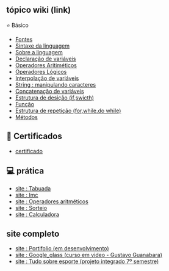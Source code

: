 
## tópico wiki (link)
:star: Básico

* [Fontes](https://github.com/leandroluizpereira/web-design-frond-end/wiki)
* [Sintaxe da linguagem ](https://github.com/leandroluizpereira/web-design-frond-end/wiki/1-sintaxe-da-linguagem)
* [Sobre a linguagem](https://github.com/leandroluizpereira/web-design-frond-end/wiki/1.1-sobre-a-linguagem-javascript)
* [Declaração de variáveis](https://github.com/leandroluizpereira/web-design-frond-end/wiki/1.2-Declara%C3%A7%C3%A2o-de-vari%C3%A1veis)
* [Operadores Aritiméticos](https://github.com/leandroluizpereira/web-design-frond-end/wiki/1.3-Operadores-Aritim%C3%A9ticos)
* [Operadores Lógicos](https://github.com/leandroluizpereira/web-design-frond-end/wiki/1.4-Operadores-L%C3%B3gico)
* [Interpolação de variáveis](https://github.com/leandroluizpereira/web-design-frond-end/wiki/1.5-Interpola%C3%A7%C3%A2o-de-vari%C3%A1veis)
* [String : manipulando caracteres](https://github.com/leandroluizpereira/web-design-frond-end/wiki/1.6-String-:-manipulando-caracteres)
* [Concatenação de variáveis](https://github.com/leandroluizpereira/web-design-frond-end/wiki/1.7-Concatena%C3%A7%C3%A2o-de-vari%C3%A1veis)
* [Estrutura de desição (if,swicth) ](https://github.com/leandroluizpereira/web-design-frond-end/wiki/1.8-Estrutura-de-desi%C3%A7%C3%A3o-(if,swicth))
* [Função](https://github.com/leandroluizpereira/web-design-frond-end/wiki/1.9-fun%C3%A7%C3%A2o)
* [Estrutura de repetição (for,while,do while)](https://github.com/leandroluizpereira/web-design-frond-end/wiki/1.99--Estrutura-de-repeti%C3%A7%C3%A2o-(for,while,do-while))
* [Métodos](https://github.com/leandroluizpereira/web-design-frond-end/wiki/2.0-M%C3%A9todos)

## 🥇 Certificados
* [certificado](https://github.com/leandroluizpereira/web-design-frond-end/wiki/certificados)

## 💻 prática 

* [site : Tabuada](https://leandroluizpereira.github.io/site-tabuada/)
* [site : Imc](https://leandroluizpereira.github.io/site-imc/)
* [site : Operadores aritméticos](https://leandroluizpereira.github.io/site-operadores-aritmeticos/)
* [site : Sorteio](https://leandroluizpereira.github.io/site-sorteio/)
* [site : Calculadora](https://leandroluizpereira.github.io/site_calculadora/)


## site completo 
* [site : Portifolio (em desenvolvimento)](https://leandroluizpereira.github.io/site-portifolio-le/)
* [site : Google_glass (curso em video - Gustavo Guanabara)](https://leandroluizpereira.github.io/site-google-glass/)
* [site : Tudo sobre esporte (projeto integrado 7º semestre)](https://leandroluizpereira.github.io/project-web-sport/)
 
